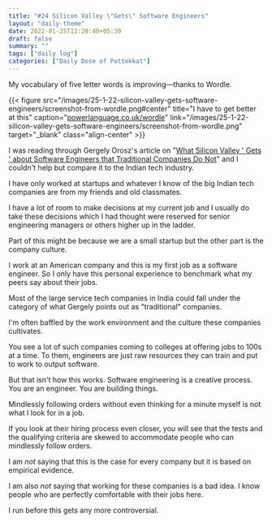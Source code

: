 ```yaml
---
title: "#24 Silicon Valley \"Gets\" Software Engineers"
layout: "daily-theme"
date: 2022-01-25T12:20:40+05:30
draft: false
summary: ""
tags: ["daily log"]
categories: ["Daily Dose of Pottekkat"]
---
```


My vocabulary of five letter words is improving—thanks to Wordle.

{{< figure src="/images/25-1-22-silicon-valley-gets-software-engineers/screenshot-from-wordle.png#center" title="I have to get better at this" caption="[powerlanguage.co.uk/wordle](https://www.powerlanguage.co.uk/wordle/)" link="/images/25-1-22-silicon-valley-gets-software-engineers/screenshot-from-wordle.png" target="_blank" class="align-center" >}}

I was reading through Gergely Orosz's article on "[What Silicon Valley ' Gets ' about Software Engineers that Traditional Companies Do Not](https://blog.pragmaticengineer.com/what-silicon-valley-gets-right-on-software-engineers/)" and I couldn't help but compare it to the Indian tech industry.

I have only worked at startups and whatever I know of the big Indian tech companies are from my friends and old classmates.

I have a lot of room to make decisions at my current job and I usually do take these decisions which I had thought were reserved for senior engineering managers or others higher up in the ladder.

Part of this might be because we are a small startup but the other part is the company culture.

I work at an American company and this is my first job as a software engineer. So I only have this personal experience to benchmark what my peers say about their jobs.

Most of the large service tech companies in India could fall under the category of what Gergely points out as "traditional" companies.

I'm often baffled by the work environment and the culture these companies cultivates.

You see a lot of such companies coming to colleges at offering jobs to 100s at a time. To them, engineers are just raw resources they can train and put to work to output software.

But that isn't how this works. Software engineering is a creative process. You are an engineer. You are building things.

Mindlessly following orders without even thinking for a minute myself is not what I look for in a job.

If you look at their hiring process even closer, you will see that the tests and the qualifying criteria are skewed to accommodate people who can mindlessly follow orders.

I am _not_ saying that this is the case for every company but it is based on empirical evidence.

I am also _not_ saying that working for these companies is a bad idea. I know people who are perfectly comfortable with their jobs here.

I run before this gets any more controversial.
